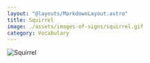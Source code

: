 ```yaml
---
layout: "@layouts/MarkdownLayout.astro"
title: Squirrel
image: ./assets/images-of-signs/squirrel.gif
category: Vocabulary
---
```


![Squirrel](@signs/squirrel.gif)
